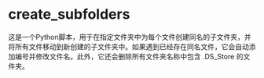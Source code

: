 # create_subfolders
这是一个Python脚本，用于在指定文件夹中为每个文件创建同名的子文件夹，并将所有文件移动到新创建的子文件夹中。如果遇到已经存在同名文件，它会自动添加编号并修改文件名。此外，它还会删除所有文件夹名称中包含 .DS_Store 的文件夹。
